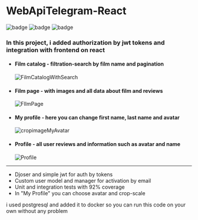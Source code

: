 # WebApiTelegram-React

![badge](https://badgen.net/badge/DRF/React/purple?icon=docker) ![badge](https://badgen.net/badge/Djoser/SimpleJWT/purple) ![badge](https://badgen.net/badge/UnitTests/IntegrationTests/purple) 

<h3>In this project, i added authorization by jwt tokens and integration with frontend on react</h3>


 
<ul>
  <li><h4>Film catalog - filtration-search by film name and pagination</h4></li>
  
  ![FilmCatalogWithSearch](https://github.com/JustWriteCode0/WebApiTelegram-React/assets/111213562/46185693-993f-4c30-9e4a-cfbecffab245)
  <li><h4>Film page - with images and all data about film and reviews</h4></li>
  
  ![FIlmPage](https://github.com/JustWriteCode0/WebApiTelegram-React/assets/111213562/c7501d0f-7a9d-482e-8d3b-84351cab9864)
  <li><h4>My profile - here you can change first name, last name and avatar</h4></li>
  
  ![cropimageMyAvatar](https://github.com/JustWriteCode0/WebApiTelegram-React/assets/111213562/b600a5f3-cf82-40de-b54b-e21f65d97f36)
  <li><h4>Profile - all user reviews and information such as avatar and name</h4></li>
  
  ![Profile](https://github.com/JustWriteCode0/WebApiTelegram-React/assets/111213562/e160d185-4c61-4ecb-b471-9a7bddab615e)
</ul>

<hr/>

<ul>
  <li>Djoser and simple jwt for auth by tokens</li>
  <li>Custom user model and manager for activation by email</li>
  <li>Unit and integration tests with 92% coverage</li>
  <li>In "My Profile" you can choose avatar and crop-scale</li>
</ul>

i used postgresql and added it to docker so you can run this code on your own without any problem
